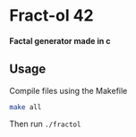 # Fract-ol 42

#### Factal generator made in c

## Usage

Compile files using the Makefile

```sh
make all
```

Then run `./fractol`